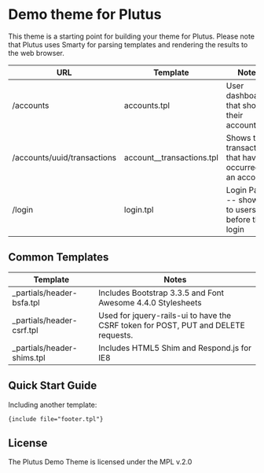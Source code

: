 # Demo theme for Plutus

This theme is a starting point for building your theme for Plutus.  Please note that
Plutus uses Smarty for parsing templates and rendering the results to the web browser.

| URL                         | Template                  | Notes                                                    |
| --------------------------- | ------------------------- | -------------------------------------------------------- |
| /accounts                   | accounts.tpl              | User dashboard that shows their accounts                 |
| /accounts/uuid/transactions | account__transactions.tpl | Shows the transactions that have occurred on an account. |
| /login                      | login.tpl                 | Login Page -- shown to users before they login           |

## Common Templates

| Template                   | Notes                                                                              |
| -------------------------- | ---------------------------------------------------------------------------------- |
| _partials/header-bsfa.tpl  | Includes Bootstrap 3.3.5 and Font Awesome 4.4.0 Stylesheets                        |
| _partials/header-csrf.tpl  | Used for jquery-rails-ui to have the CSRF token for POST, PUT and DELETE requests. |
| _partials/header-shims.tpl | Includes HTML5 Shim and Respond.js for IE8                                         |

## Quick Start Guide

Including another template:

```
{include file="footer.tpl"}
```

## License

The Plutus Demo Theme is licensed under the MPL v.2.0
